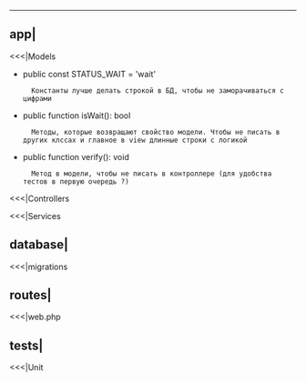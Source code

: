 


---
app|
---
<<<|Models
- public const STATUS_WAIT = 'wait'
        
        Константы лучше делать строкой в БД, чтобы не заморачиваться с цифрами
- public function isWait(): bool

        Методы, которые возвращают свойство модели. Чтобы не писать в других клссах и главное в view длинные строки с логикой
- public function verify(): void

        Метод в модели, чтобы не писать в контроллере (для удобства тестов в первую очередь ?)
        
<<<|Controllers

<<<|Services

database|
---
<<<|migrations

routes|
---
<<<|web.php

tests|
---
<<<|Unit
